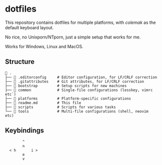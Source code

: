 # dotfiles

This repository contains dotfiles for multiple platforms, with _colemak_ as the default keyboard layout.

No rice, no Unixporn/NTporn, just a simple setup that works for me.

Works for Windows, Linux and MacOS.

## Structure

```shell
 .
├──  .editorconfig     # Editor configuration, for LF/CRLF correction
├──  .gitattributes    # Git attributes, for LF/CRLF correction
├──  bootstrap         # Setup scripts for new machines
├──  common            # Single-file configurations (lesskey, vimrc etc`)
├──  platforms         # Platform-specific configurations
├──  readme.md         # This file
├──  scripts           # Scripts for various tasks
└──  tools             # Multi-file configurations (shell, neovim etc)
```

## Keybindings

```
        ^
        n
  < h       i >
        e
        v
```
